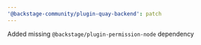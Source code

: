 ```yaml
---
'@backstage-community/plugin-quay-backend': patch
---
```


Added missing `@backstage/plugin-permission-node` dependency
